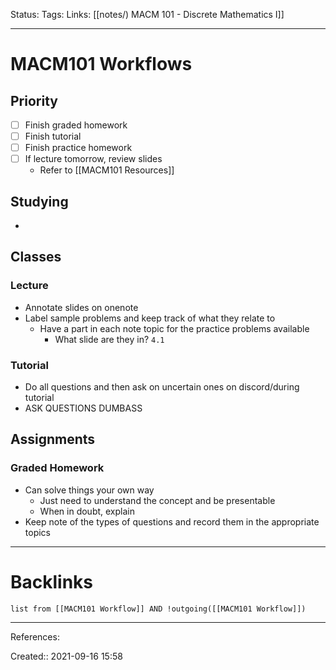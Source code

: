Status: 
Tags: 
Links: [[notes/) MACM 101 - Discrete Mathematics I]]
___
# MACM101 Workflows
## Priority
- [ ] Finish graded homework
- [ ] Finish tutorial
- [ ] Finish practice homework
- [ ] If lecture tomorrow, review slides
	- Refer to [[MACM101 Resources]]
## Studying
- 
## Classes
### Lecture
- Annotate slides on onenote
- Label sample problems and keep track of what they relate to
	- Have a part in each note topic for the practice problems available
		- What slide are they in? `4.1`
### Tutorial
- Do all questions and then ask on uncertain ones on discord/during tutorial
- ASK QUESTIONS DUMBASS
## Assignments
### Graded Homework
- Can solve things your own way
	- Just need to understand the concept and be presentable
	- When in doubt, explain
- Keep note of the types of questions and record them in the appropriate topics
___
# Backlinks
```dataview
list from [[MACM101 Workflow]] AND !outgoing([[MACM101 Workflow]])
```
___
References:

Created:: 2021-09-16 15:58
